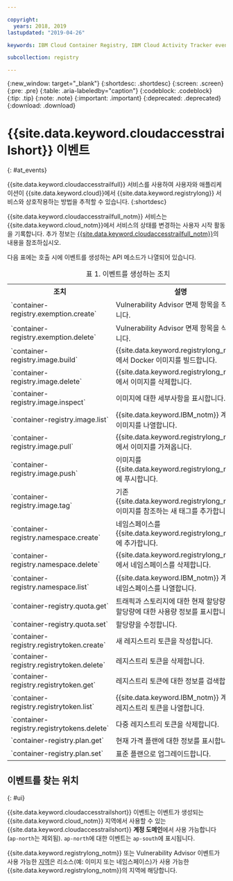 ```yaml
---

copyright:
  years: 2018, 2019
lastupdated: "2019-04-26"

keywords: IBM Cloud Container Registry, IBM Cloud Activity Tracker events, Activity Tracker events, events, track,

subcollection: registry

---
```


{:new_window: target="_blank"}
{:shortdesc: .shortdesc}
{:screen: .screen}
{:pre: .pre}
{:table: .aria-labeledby="caption"}
{:codeblock: .codeblock}
{:tip: .tip}
{:note: .note}
{:important: .important}
{:deprecated: .deprecated}
{:download: .download}

# {{site.data.keyword.cloudaccesstrailshort}} 이벤트
{: #at_events}

{{site.data.keyword.cloudaccesstrailfull}} 서비스를 사용하여 사용자와 애플리케이션이 {{site.data.keyword.cloud}}에서 {{site.data.keyword.registrylong}} 서비스와 상호작용하는 방법을 추적할 수 있습니다.
{:shortdesc}

{{site.data.keyword.cloudaccesstrailfull_notm}} 서비스는 {{site.data.keyword.cloud_notm}}에서 서비스의 상태를 변경하는 사용자 시작 활동을 기록합니다.
추가 정보는 [{{site.data.keyword.cloudaccesstrailfull_notm}}](/docs/services/cloud-activity-tracker?topic=cloud-activity-tracker-getting-started#getting-started)의 내용을 참조하십시오.

다음 표에는 호출 시에 이벤트를 생성하는 API 메소드가 나열되어 있습니다.

<table>
  <caption>표 1. 이벤트를 생성하는 조치</caption>
  <tr>
    <th>조치</th>
	  <th>설명</th>
  </tr>
  <tr>
    <td>`container-registry.exemption.create`</td>
	  <td>Vulnerability Advisor 면제 항목을 작성합니다.</td>
  </tr>
  <tr>
    <td>`container-registry.exemption.delete`</td>
	  <td>Vulnerability Advisor 면제 항목을 삭제합니다.</td>
  </tr>
  <tr>
    <td>`container-registry.image.build`</td>
	  <td>{{site.data.keyword.registrylong_notm}}에서 Docker 이미지를 빌드합니다.</td>
  </tr>
  <tr>
    <td>`container-registry.image.delete`</td>
	  <td>{{site.data.keyword.registrylong_notm}}에서 이미지를 삭제합니다.</td>
  </tr>
  <tr>
    <td>`container-registry.image.inspect`</td>
	  <td>이미지에 대한 세부사항을 표시합니다.</td>
  </tr>
  <tr>
    <td>`container-registry.image.list`</td>
	  <td>{{site.data.keyword.IBM_notm}} 계정의 이미지를 나열합니다.</td>
  </tr>
  <tr>
    <td>`container-registry.image.pull`</td>
	  <td>{{site.data.keyword.registrylong_notm}}에서 이미지를 가져옵니다.</td>
  </tr>
  <tr>
    <td>`container-registry.image.push`</td>
	  <td>이미지를 {{site.data.keyword.registrylong_notm}}에 푸시합니다.</td>
  </tr>
  <tr>
    <td>`container-registry.image.tag`</td>
	  <td>기존 {{site.data.keyword.registrylong_notm}} 이미지를 참조하는 새 태그를 추가합니다.</td>
  </tr>
  <tr>
    <td>`container-registry.namespace.create`</td>
	  <td>네임스페이스를 {{site.data.keyword.registrylong_notm}}에 추가합니다.</td>
  </tr>
  <tr>
    <td>`container-registry.namespace.delete`</td>
	  <td>{{site.data.keyword.registrylong_notm}}에서 네임스페이스를 삭제합니다.</td>
  </tr>
  <tr>
    <td>`container-registry.namespace.list`</td>
	  <td>{{site.data.keyword.IBM_notm}} 계정의 네임스페이스를 나열합니다.</td>
  </tr>
  <tr>
    <td>`container-registry.quota.get`</td>
	  <td>트래픽과 스토리지에 대한 현재 할당량 및 이 할당량에 대한 사용량 정보를 표시합니다.</td>
  </tr>
  <tr>
    <td>`container-registry.quota.set`</td>
	  <td>할당량을 수정합니다.</td>
  </tr>
  <tr>
    <td>`container-registry.registrytoken.create`</td>
	  <td>새 레지스트리 토큰을 작성합니다.</td>
  </tr>
  <tr>
    <td>`container-registry.registrytoken.delete`</td>
	  <td>레지스트리 토큰을 삭제합니다.</td>
  </tr>
  <tr>
    <td>`container-registry.registrytoken.get`</td>
	  <td>레지스트리 토큰에 대한 정보를 검색합니다.</td>
  </tr>
  <tr>
    <td>`container-registry.registrytoken.list`</td>
	  <td>{{site.data.keyword.IBM_notm}} 계정의 레지스트리 토큰을 나열합니다.</td>
  </tr>
  <tr>
    <td>`container-registry.registrytokens.delete`</td>
	  <td>다중 레지스트리 토큰을 삭제합니다.</td>
  </tr>
  <tr>
    <td>`container-registry.plan.get`</td>
	  <td>현재 가격 플랜에 대한 정보를 표시합니다.</td>
  </tr>
  <tr>
    <td>`container-registry.plan.set`</td>
	  <td>표준 플랜으로 업그레이드합니다.</td>
  </tr>
 </table>

## 이벤트를 찾는 위치
{: #ui}

{{site.data.keyword.cloudaccesstrailshort}} 이벤트는 이벤트가 생성되는 {{site.data.keyword.cloud_notm}} 지역에서 사용할 수 있는 {{site.data.keyword.cloudaccesstrailshort}} **계정 도메인**에서 사용 가능합니다(`ap-north`는 제외됨). `ap-north`에 대한 이벤트는 `ap-south`에 표시됩니다.

{{site.data.keyword.registrylong_notm}} 또는 Vulnerability Advisor 이벤트가 사용 가능한 [지역](/docs/services/Registry?topic=registry-registry_overview#registry_regions)은 리소스(예: 이미지 또는 네임스페이스)가 사용 가능한 {{site.data.keyword.registrylong_notm}}의 지역에 해당합니다.
